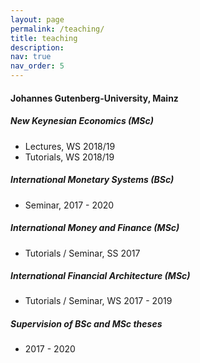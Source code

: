 ```yaml
---
layout: page
permalink: /teaching/
title: teaching
description: 
nav: true
nav_order: 5
---
```


#### Johannes Gutenberg-University, Mainz

##### New Keynesian Economics (MSc)   
- Lectures, WS 2018/19
- Tutorials, WS 2018/19

##### International Monetary Systems (BSc)
- Seminar, 2017 - 2020

##### International Money and Finance (MSc)
- Tutorials / Seminar, SS 2017  

##### International Financial Architecture (MSc)
- Tutorials / Seminar, WS 2017 - 2019

##### Supervision of BSc and MSc theses 
- 2017 - 2020

